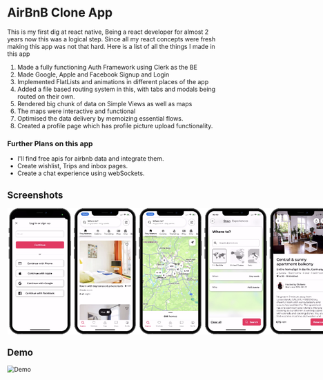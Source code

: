 # AirBnB Clone App

This is my first dig at react native, Being a react developer for almost 2 years now this was a logical step. 
Since all my react concepts were fresh making this app was not that hard. Here is a list of all the things I made in this app

1. Made a fully functioning Auth Framework using Clerk as the BE
2. Made Google, Apple and Facebook Signup and Login
3. Implemented FlatLists and animations in different places of the app
4. Added a file based routing system in this, with tabs and modals being routed on their own.
5. Rendered big chunk of data on Simple Views as well as maps
6. The maps were interactive and functional
7. Optimised the data delivery by memoizing essential flows.
8. Created a profile page which has profile picture upload functionality.


### Further Plans on this app

- I'll find free apis for airbnb data and integrate them.
- Create wishlist, Trips and inbox pages.
- Create a chat experience using webSockets.

## Screenshots

<div style="display: flex; flex-direction: 'row';">
<img src="./screenshots/1.png" width=30%>
<img src="./screenshots/2.png" width=30%>
<img src="./screenshots/3.png" width=30%>
<img src="./screenshots/4.png" width=30%>
<img src="./screenshots/5.png" width=30%>

</div>

## Demo

![Demo](./screenshots/demo.gif)

